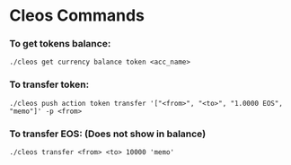 # Cleos Commands
### To get tokens balance:  
```console
./cleos get currency balance token <acc_name>
```

### To transfer token:
```console
./cleos push action token transfer '["<from>", "<to>", "1.0000 EOS", "memo"]' -p <from>
```

### To transfer EOS:  (Does not show in balance)
```console
./cleos transfer <from> <to> 10000 'memo'
```
